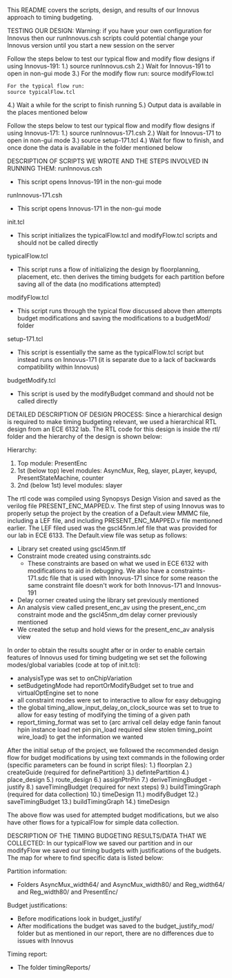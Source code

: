 This README covers the scripts, design, and results of our Innovus approach to timing budgeting.

TESTING OUR DESIGN:
Warning: if you have your own configuration for Innovus then our runInnovus.csh scripts could potential change your Innovus version until you start a new session on the server

Follow the steps below to test our typical flow and modify flow designs if using Innovus-191:
1.) source runInnovus.csh
2.) Wait for Innovus-191 to open in non-gui mode
3.) For the modify flow run:
    source modifyFlow.tcl

    For the typical flow run:
    source typicalFlow.tcl
4.) Wait a while for the script to finish running
5.) Output data is available in the places mentioned below

Follow the steps below to test our typical flow and modify flow designs if using Innovus-171:
1.) source runInnovus-171.csh
2.) Wait for Innovus-171 to open in non-gui mode
3.) source setup-171.tcl
4.) Wait for flow to finish, and once done the data is available in the folder mentioned below

DESCRIPTION OF SCRIPTS WE WROTE AND THE STEPS INVOLVED IN RUNNING THEM:
runInnovus.csh
- This script opens Innovus-191 in the non-gui mode

runInnovus-171.csh
- This script opens Innovus-171 in the non-gui mode

init.tcl
- This script initializes the typicalFlow.tcl and modifyFlow.tcl scripts and should not be called directly

typicalFlow.tcl
- This script runs a flow of initializing the design by floorplanning, placement, etc. then derives the timing budgets for each partition before saving all of the data (no modifications attempted)

modifyFlow.tcl
- This script runs through the typical flow discussed above then attempts budget modifications and saving the modifications to a budgetMod/ folder

setup-171.tcl
- This script is essentially the same as the typicalFlow.tcl script but instead runs on Innovus-171 (it is separate due to a lack of backwards compatibility within Innovus)

budgetModify.tcl
- This script is used by the modifyBudget command and should not be called directly


DETAILED DESCRIPTION OF DESIGN PROCESS:
Since a hierarchical design is required to make timing budgeting relevant, we used a hierarchical RTL design from an ECE 6132 lab. The RTL code for this design is inside the rtl/ folder and the hierarchy of the design is shown below:

Hierarchy:
1) Top module: PresentEnc
2) 1st (below top) level modules: AsyncMux, Reg, slayer, pLayer, keyupd, PresentStateMachine, counter
3) 2nd (below 1st) level modules: slayer

The rtl code was compiled using Synopsys Design Vision and saved as the verilog file PRESENT_ENC_MAPPED.v. The first step of using Innovus was to properly setup the project by the creation of a Default.view MMMC file, including a LEF file, and including PRESENT_ENC_MAPPED.v file mentioned earlier. The LEF filed used was the gscl45nm.lef file that was provided for our lab in ECE 6133. The Default.view file was setup as follows:
- Library set created using gscl45nm.tlf
- Constraint mode created using constraints.sdc
    - These constraints are based on what we used in ECE 6132 with modifications to aid in debugging. We also have a constraints-171.sdc file that is used with Innovus-171 since for some reason the same constraint file doesn't work for both Innovus-171 and Innovus-191
- Delay corner created using the library set previously mentioned
- An analysis view called present_enc_av using the present_enc_cm constraint mode and the gscl45nm_dm delay corner previously mentioned
- We created the setup and hold views for the present_enc_av analysis view

In order to obtain the results sought after or in order to enable certain features of Innovus used for timing budgeting we set set the following modes/global variables (code at top of init.tcl):
- analysisType was set to onChipVariation
- setBudgetingMode had reportOrModifyBudget set to true and virtualOptEngine set to none
- all constraint modes were set to interactive to allow for easy debugging
- the global timing_allow_input_delay_on_clock_source was set to true to allow for easy testing of modifying the timing of a given path
- report_timing_format was set to {arc arrival cell delay edge fanin fanout hpin instance load net pin pin_load required slew stolen timing_point wire_load} to get the information we wanted

After the initial setup of the project, we followed the recommended design flow for budget modifications by using text commands in the following order (specific parameters can be found in script files):
1.) floorplan
2.) createGuide (required for definePartition)
3.) defintePartition
4.) place_design
5.) route_design
6.) assignPtnPin
7.) deriveTimingBudget -justify
8.) saveTimingBudget (required for next steps)
9.) buildTimingGraph (required for data collection)
10.) timeDesign
11.) modifyBudget
12.) saveTimingBudget
13.) buildTimingGraph
14.) timeDesign

The above flow was used for attempted budget modifications, but we also have other flows for a typicalFlow for simple data collection.

DESCRIPTION OF THE TIMING BUDGETING RESULTS/DATA THAT WE COLLECTED:
In our typicalFlow we saved our partition and in our modifyFlow we saved our timing budgets with justifications of the budgets. The map for where to find specific data is listed below:

Partition information:
- Folders AsyncMux_width64/ and AsyncMux_width80/ and  Reg_width64/ and  Reg_width80/ and PresentEnc/

Budget justifications:
- Before modifications look in budget_justify/
- After modifications the budget was saved to the budget_justify_mod/ folder but as mentioned in our report, there are no differences due to issues with Innovus

Timing report:
- The folder timingReports/
